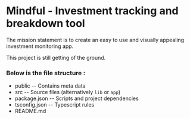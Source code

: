 # Mindful - Investment tracking and breakdown tool

The mission statement is to create an easy to use and visually appealing investment monitoring app.

This project is still getting of the ground.

### Below is the file structure :

- public -- Contains meta data
- src -- Source files (alternatively `lib` or `app`)
- package.json -- Scripts and project dependencies
- tsconfig.json -- Typescript rules
- README.md
